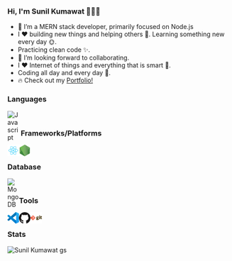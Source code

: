 ### Hi, I'm Sunil Kumawat 👩🏾‍💻

- 🌱 I’m a MERN stack developer, primarily focused on Node.js
- I ❤️ building new things and helping others 🤝. Learning something new every day 🌞.
- Practicing clean code ✨.
- 👯 I’m looking forward to collaborating.
- I ❤️ Internet of things and everything that is smart 🧐.
- Coding all day and every day 🤟.
- 🔥 Check out my [Portfolio!](https://sksunil.github.io/)


### Languages
<img align="left" alt="Javascript" width="30px" src="https://img.icons8.com/color/48/000000/javascript.png" />
<br />

### Frameworks/Platforms
<img align="left" alt="React" width="26px" src="https://raw.githubusercontent.com/github/explore/80688e429a7d4ef2fca1e82350fe8e3517d3494d/topics/react/react.png" />
<img align="left" alt="Node.js" width="26px" src="https://raw.githubusercontent.com/github/explore/80688e429a7d4ef2fca1e82350fe8e3517d3494d/topics/nodejs/nodejs.png" />
<br />

### Database
<img align="left" alt="MongoDB" width="26px" src="https://img.icons8.com/color/48/000000/mongodb.png" />
<br />

### Tools
<img align="left" alt="MongoDB" width="26px" src="https://raw.githubusercontent.com/github/explore/78df643247d429f6cc873026c0622819ad797942/topics/visual-studio-code/visual-studio-code.png" />
<img align="left" alt="GitHub" width="26px" src="https://raw.githubusercontent.com/github/explore/78df643247d429f6cc873026c0622819ad797942/topics/github/github.png" />
<img align="left" alt="Git" width="26px" src="https://raw.githubusercontent.com/github/explore/80688e429a7d4ef2fca1e82350fe8e3517d3494d/topics/git/git.png" />
<br />

### Stats
![Sunil Kumawat gs](https://github-readme-stats.vercel.app/api?username=sksunil&count_private=true&show_icons=true&theme=radical)
